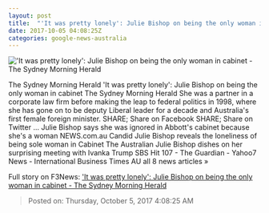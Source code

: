 ```yaml
---
layout: post
title:  "'It was pretty lonely': Julie Bishop on being the only woman in cabinet - The Sydney Morning Herald"
date: 2017-10-05 04:08:25Z
categories: google-news-australia
---
```


!['It was pretty lonely': Julie Bishop on being the only woman in cabinet - The Sydney Morning Herald](http://www.smh.com.au/content/dam/images/g/y/u/y/g/c/image.related.articleLeadwide.620x349.gyuwxc.png/1507177635164.jpg)

The Sydney Morning Herald 'It was pretty lonely': Julie Bishop on being the only woman in cabinet The Sydney Morning Herald She was a partner in a corporate law firm before making the leap to federal politics in 1998, where she has gone on to be deputy Liberal leader for a decade and Australia's first female foreign minister. SHARE; Share on Facebook SHARE; Share on Twitter ... Julie Bishop says she was ignored in Abbott's cabinet because she's a woman NEWS.com.au Candid Julie Bishop reveals the loneliness of being sole woman in Cabinet The Australian Julie Bishop dishes on her surprising meeting with Ivanka Trump SBS Hit 107 - The Guardian - Yahoo7 News - International Business Times AU all 8 news articles »


Full story on F3News: ['It was pretty lonely': Julie Bishop on being the only woman in cabinet - The Sydney Morning Herald](http://www.f3nws.com/n/2pryBF)

> Posted on: Thursday, October 5, 2017 4:08:25 AM
